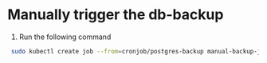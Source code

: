 # Manually trigger the db-backup

1. Run the following command

```bash
 sudo kubectl create job --from=cronjob/postgres-backup manual-backup-job
```
